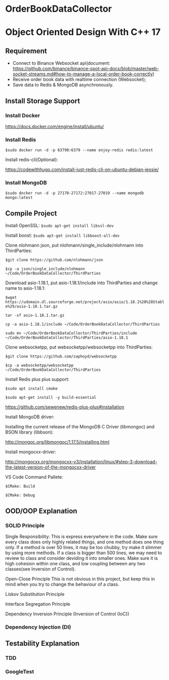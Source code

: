 # OrderBookDataCollector
# Object Oriented Design With C++ 17

## Requirement
* Connect to Binance Websocket api(document: https://github.com/binance/binance-spot-api-docs/blob/master/web-socket-streams.md#how-to-manage-a-local-order-book-correctly)
* Receive order book data with realtime connection (Websocket);
* Save data to Redis & MongoDB asynchronously.

## Install Storage Support
### Install Docker
https://docs.docker.com/engine/install/ubuntu/

### Install Redis
`$sudo docker run -d -p 63790:6379 --name enjoy-redis redis:latest`


Install redis-cli(Optional): 

https://codewithhugo.com/install-just-redis-cli-on-ubuntu-debian-jessie/


### Install MongoDB
`$sudo docker run -d -p 27170-27172:27017-27019 --name mongodb mongo:latest`

## Compile Project

Install OpenSSL: 
`$sudo apt-get install libssl-dev`


Install boost: 
`$sudo apt-get install libboost-all-dev`


Clone nlohmann json, put nlohmann/single_include/nlohmann into ThirdParties:

`$git clone https://github.com/nlohmann/json`

`$cp -a json/single_include/nlohmann ~/Code/OrderBookDataCollector/ThirdParties`


Download asio-1.18.1, put asio-1.18.1/include into ThirdParties and change name to asio-1.18.1:

`$wget https://udomain.dl.sourceforge.net/project/asio/asio/1.18.1%20%28Stable%29/asio-1.18.1.tar.gz`

`tar -xf asio-1.18.1.tar.gz`

`cp -a asio-1.18.1/include ~/Code/OrderBookDataCollector/ThirdParties`

`sudo mv ~/Code/OrderBookDataCollector/ThirdParties/include ~/Code/OrderBookDataCollector/ThirdParties/asio-1.18.1`

Clone websocketpp, put websocketpp/websocketpp into ThirdParties:

`$git clone https://github.com/zaphoyd/websocketpp `

`$cp -a websocketpp/websocketpp ~/Code/OrderBookDataCollector/ThirdParties`


Install Redis plus plus support:

`$sudo apt install cmake`

`$sudo apt-get install -y build-essential`

https://github.com/sewenew/redis-plus-plus#installation


Install MongoDB driver: 

Installing the current release of the MongoDB C Driver (libmongoc) and BSON library (libbson): 

http://mongoc.org/libmongoc/1.17.5/installing.html

Install mongocxx-driver: 

http://mongocxx.org/mongocxx-v3/installation/linux/#step-3-download-the-latest-version-of-the-mongocxx-driver


VS Code Command Pallete: 

`$CMake: Build`

`$CMake: Debug`


## OOD/OOP Explanation

### SOLID Principle
Single Responsibility: 
This is express everywhere in the code. Make sure every class does only highly related things, and one method does one thing only. If a method is over 50 lines, it may be too chubby, try make it slimmer by using more methods. If a class is bigger than 500 lines, we may need to review to class and consider deviding it into smaller ones. Make sure it is high cohesion within one class, and low coupling between any two classes(see Inversion of Control).

Open-Close Principle
This is not obvious in this project, but keep this in mind when you try to change the behaviour of a class.

Liskov Substitution Principle

Interface Segregation Principle

Dependency Inversion Principle (Inversion of Control (IoC))


### Dependency Injection (DI)



## Testability Explanation

### TDD

### GoogleTest



